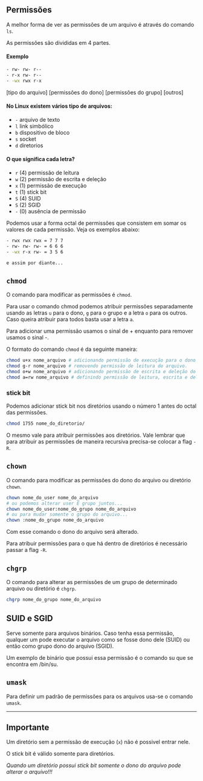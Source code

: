 ## Permissões

A melhor forma de ver as permissões de um arquivo é através do comando `ls`. 

As permissões são divididas em 4 partes.

#### Exemplo
```sh 
- rw- rw- r--
- r-x rw- r--
- -wx rwx r-x
```

[tipo do arquivo] [permissões do dono] [permissões do grupo] [outros]


#### No Linux existem vários tipo de arquivos:

- `-` arquivo de texto
- `l` link simbólico
- `b` dispositivo de bloco
- `s` socket
- `d` diretorios

#### O que significa cada letra?

- `r` (4) permissão de leitura
- `w` (2) permissão de escrita e deleção
- `x` (1) permissão de execução
- `t` (1) stick bit
- `S` (4) SUID
- `S` (2) SGID
- `-` (0) ausência de permissão

Podemos usar a forma octal de permissões que consistem em somar os valores de cada permissão. Veja os exemplos abaixo:

``` sh
- rwx rwx rwx = 7 7 7
- rw- rw- rw- = 6 6 6
- -wx r-x rw- = 3 5 6

e assim por diante...
```

## `chmod`
O comando para modificar as permissões é `chmod`.

Para usar o comando chmod podemos atribuir permissões separadamente usando as letras `u` para o dono, `g` para o grupo e a letra `o` para os outros. Caso queira atribuir para todos basta usar a letra `a`.

Para adicionar uma permissão usamos o sinal de + enquanto para remover usamos o sinal -.

O formato do comando `chmod` é da seguinte maneira:

``` sh
chmod u+x nome_arquivo # adicionando permissão de execução para o dono do arquivo.
chmod g-r nome_arquivo # removendo permissão de leitura do arquivo.
chmod o+w nome_arquivo # adicionando permissão de escrita e deleção do arquivo para outros.
chmod a=rw nome_arquivo # definindo permissão de leitura, escrita e deleção para todos os users nesse arquivo.
```

### stick bit
Podemos adicionar stick bit nos diretórios usando o número 1 antes do octal das permissões.

``` sh
chmod 1755 nome_do_diretorio/
```

O mesmo vale para atribuir permissões aos diretórios. Vale lembrar que para atribuir as permissões de maneira recursiva precisa-se colocar a flag `-R`.

## `chown`
O comando para modificar as permissões do dono do arquivo ou diretório `chown`.

``` sh
chown nome_do_user nome_do_arquivo
# ou podemos alterar user E grupo juntos...
chown nome_do_user:nome_do_grupo nome_do_arquivo
# ou para mudar somente o grupo do arquivo...
chown :nome_do_grupo nome_do_arquivo
```
Com esse comando o dono do arquivo será alterado.

Para atribuir permissões para o que há dentro de diretórios é necessário passar a flag `-R`.

## `chgrp`
O comando para alterar as permissões de um grupo de determinado arquivo ou diretório é `chgrp`.

``` sh
chgrp nome_do_grupo nome_do_arquivo
```

## SUID e SGID
Serve somente para arquivos binários. Caso tenha essa permissão, qualquer um pode executar o arquivo como se fosse dono dele (SUID) ou então como grupo dono do arquivo (SGID).

Um exemplo de binário que possui essa permissão é o comando su que se encontra em /bin/su.

## `umask`
Para definir um padrão de permissões para os arquivos usa-se o comando `umask`.

---

## Importante

Um diretório sem a permissão de execução (`x`) não é possivel entrar nele.

O stick bit é válido somente para diretórios.

*Quando um diretório possui stick bit somente o dono do arquivo pode alterar o arquivo!!!*